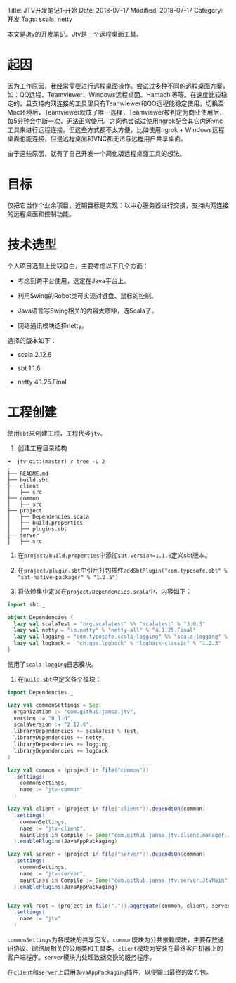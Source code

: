 Title: JTV开发笔记1-开始
Date: 2018-07-17
Modified: 2018-07-17
Category: 开发
Tags: scala, netty

本文是[Jtv](http://jamsa.github.com/Jamsa/jtv)的开发笔记。Jtv是一个远程桌面工具。

# 起因

因为工作原因，我经常需要进行远程桌面操作。尝试过多种不同的远程桌面方案，如：QQ远程、Teamviewer、Windows远程桌面、Hamachi等等。在速度比较稳定的，且支持内网连接的工具里只有Teamviewer和QQ远程能稳定使用。切换至Mac环境后，Teamviewer就成了唯一选择，Teamviewer被判定为商业使用后，每5分钟会中断一次，无法正常使用。之间也尝试过使用ngrok配合其它内网vnc工具来进行远程连接。但这些方式都不太方便，比如使用ngrok + Windows远程桌面也能连接，但是远程桌面和VNC都无法与远程用户共享桌面。

由于这些原因，就有了自己开发一个简化版远程桌面工具的想法。

# 目标

仅把它当作个业余项目，近期目标是实现：以中心服务器进行交换，支持内网连接的远程桌面和控制功能。

# 技术选型

个人项目选型上比较自由，主要考虑以下几个方面：

 - 考虑到跨平台使用，选定在Java平台上。
 
 - 利用Swing的Robot类可实现对键盘、鼠标的控制。
 
 - Java语言写Swing相关的内容太啰嗦，选Scala了。
 
 - 网络通讯模块选择netty。

选择的版本如下：

 - scala 2.12.6
 
 - sbt 1.1.6
 
 - netty 4.1.25.Final
 
# 工程创建

使用`sbt`来创建工程，工程代号`jtv`。

 1. 创建工程目录结构
 
```
➜  jtv git:(master) ✗ tree -L 2
.
├── README.md
├── build.sbt
├── client
│   ├── src
├── common
│   ├── src
├── project
│   ├── Dependencies.scala
│   ├── build.properties
│   ├── plugins.sbt
├── server
│   ├── src
```
 
 1. 在`project/build.properties`中添加`sbt.version=1.1.6`定义sbt版本。
 
 1. 在`project/plugin.sbt`中引用打包插件`addSbtPlugin("com.typesafe.sbt" % "sbt-native-packager" % "1.3.5")`
 
 1. 将依赖集中定义在`project/Dependencies.scala`中，内容如下：
 
```scala
import sbt._

object Dependencies {
  lazy val scalaTest = "org.scalatest" %% "scalatest" % "3.0.3"
  lazy val netty = "io.netty" % "netty-all" % "4.1.25.Final"
  lazy val logging = "com.typesafe.scala-logging" %% "scala-logging" % "3.9.0"
  lazy val logback =  "ch.qos.logback" % "logback-classic" % "1.2.3"
}
```
 
 使用了`scala-logging`日志模块。
 
 1. 在`build.sbt`中定义各个模块：
 
```scala
import Dependencies._

lazy val commonSettings = Seq(
  organization := "com.github.jamsa.jtv",
  version := "0.1.0",
  scalaVersion := "2.12.6",
  libraryDependencies += scalaTest % Test,
  libraryDependencies += netty,
  libraryDependencies += logging,
  libraryDependencies += logback
)

lazy val common = (project in file("common"))
  .settings(
    commonSettings,
    name := "jtv-common"
  )

lazy val client = (project in file("client")).dependsOn(common)
  .settings(
    commonSettings,
    name := "jtv-client",
    mainClass in Compile := Some("com.github.jamsa.jtv.client.manager.JtvClientManager")
  ).enablePlugins(JavaAppPackaging)

lazy val server = (project in file("server")).dependsOn(common)
  .settings(
    commonSettings,
    name := "jtv-server",
    mainClass in Compile := Some("com.github.jamsa.jtv.server.JtvMain")
  ).enablePlugins(JavaAppPackaging)


lazy val root = (project in file(".")).aggregate(common, client, server)
  .settings(
    name := "jtv"
  )
```
 
 `commonSettings`为各模块的共享定义。`common`模块为公共依赖模块，主要存放通讯协议、网络层相关的公用类和工具类。`client`模块为安装在最终客户机器上的客户端程序。`server`模块为处理数据交换的服务程序。
 
 在`client`和`server`上启用`JavaAppPackaging`插件，以便输出最终的发布包。

 
